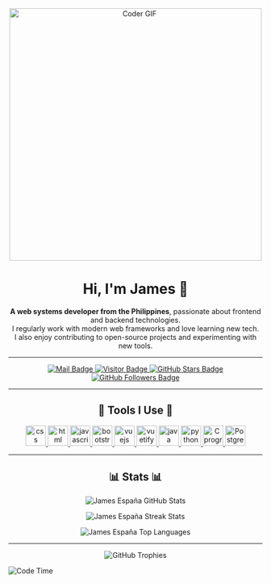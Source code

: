 <div align="center">
  <img src="https://media.giphy.com/media/gG6OcTSRWaSis/giphy.gif" alt="Coder GIF" width="500">
</div>

<h1 align="center">Hi, I'm James 👋</h1>

<p align="center">
  <b>A web systems developer from the Philippines</b>, passionate about frontend and backend technologies.
  <br>
  I regularly work with modern web frameworks and love learning new tech.
  <br>
  I also enjoy contributing to open-source projects and experimenting with new tools.
</p>

---

<div align="center">
  <a href="mailto:jamesespana308@gmail.com">
    <img src="https://img.shields.io/badge/-gmail-c14438?style=flat&logo=Gmail&logoColor=white" alt="Mail Badge">
  </a>
  <a href="https://visitor-badge.laobi.icu/badge?page_id=cxyfreedom.cxyfreedom">
    <img src="https://visitor-badge.laobi.icu/badge?page_id=cxyfreedom.cxyfreedom" alt="Visitor Badge">
  </a>
  <a href="https://github-readme-stats.vercel.app/api?username=jmsespana&hide_title=false&hide_border=true&show_icons=true&include_all_commits=true&line_height=20&bg_color=0,EC6C6C,FFD479,FFFC79,73FA79&theme=graywhite&locale=en">
    <img src="https://img.shields.io/github/stars/cxyfreedom?color=fefb7b&logo=Undertale" alt="GitHub Stars Badge">
  </a>
  <a href="https://github.com/jamesespana?tab=followers">
    <img src="https://img.shields.io/github/followers/cxyfreedom?color=27da6b&logo=Handshake" alt="GitHub Followers Badge">
  </a>
</div>

---

<h2 align="center">🚀 Tools I Use 🚀</h2>

<div align="center">
  <a href="https://www.w3.org/Style/CSS/Overview.en.html" target="_blank"> 
    <img src="https://cdn.jsdelivr.net/gh/devicons/devicon/icons/css3/css3-original-wordmark.svg" alt="css" width="40" height="40"/> 
  </a> 
  <a href="https://developer.mozilla.org/en-US/docs/Web/HTML" target="_blank"> 
    <img src="https://cdn.jsdelivr.net/gh/devicons/devicon/icons/html5/html5-original-wordmark.svg" alt="html" width="40" height="40"/> 
  </a> 
  <a href="https://developer.mozilla.org/en-US/docs/Web/JavaScript" target="_blank"> 
    <img src="https://cdn.jsdelivr.net/gh/devicons/devicon/icons/javascript/javascript-original.svg" alt="javascript" width="40" height="40"/> 
  </a> 
  <a href="https://getbootstrap.com/" target="_blank"> 
    <img src="https://cdn.jsdelivr.net/gh/devicons/devicon/icons/bootstrap/bootstrap-plain.svg" alt="bootstrap" width="40" height="40"/> 
  </a> 
  <a href="https://vuejs.org/" target="_blank"> 
    <img src="https://cdn.jsdelivr.net/gh/devicons/devicon/icons/vuejs/vuejs-original.svg" alt="vuejs" width="40" height="40"/> 
  </a> 
  <a href="https://vuetifyjs.com/en/" target="_blank"> 
    <img src="https://cdn.jsdelivr.net/gh/devicons/devicon/icons/vuetify/vuetify-original.svg" alt="vuetify" width="40" height="40"/> 
  </a> 
  <a href="https://www.java.com/" target="_blank"> 
    <img src="https://cdn.jsdelivr.net/gh/devicons/devicon/icons/java/java-original-wordmark.svg" alt="java" width="40" height="40"/> 
  </a>
  <a href="https://www.python.org/" target="_blank"> 
    <img src="https://cdn.jsdelivr.net/gh/devicons/devicon/icons/python/python-original.svg" alt="python" width="40" height="40"/> 
  </a> 
  <a href="https://www.iso.org/standard/74528.html" target="_blank"> 
    <img src="https://cdn.jsdelivr.net/gh/devicons/devicon/icons/c/c-original.svg" alt="C programming" width="40" height="40"/> 
  </a>
  <a href="https://www.postgresql.org/" target="_blank">
    <img src="https://cdn.jsdelivr.net/gh/devicons/devicon/icons/postgresql/postgresql-original.svg" alt="PostgreSQL" width="40" height="40"/>
  </a>
</div>

---

<h2 align="center">📊 Stats 📊</h2>

<p align="center">
  <img src="https://github-readme-stats.vercel.app/api?username=jmsespana&theme=material-palenight&hide_border=false&include_all_commits=false&count_private=false" alt="James España GitHub Stats" />
</p>
<p align="center">
  <img src="https://github-readme-streak-stats.herokuapp.com/?user=jmsespana&theme=material-palenight&hide_border=false" alt="James España Streak Stats" />
</p>
<p align="center">
  <img src="https://github-readme-stats.vercel.app/api/top-langs/?username=jmsespana&theme=material-palenight&hide_border=false&include_all_commits=false&count_private=false&layout=compact" alt="James España Top Languages" />
</p>

---

<div align="center">
  <img src="https://github-profile-trophy.vercel.app/?username=jmsespana&theme=dracula&no-frame=false&no-bg=false&margin-w=4" alt="GitHub Trophies">
</div>

<!--START_SECTION:waka-->
![Code Time](http://img.shields.io/badge/Code%20Time-4%2C458%20hrs%2034%20mins-blue)

